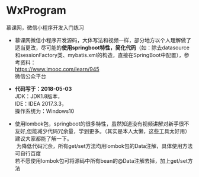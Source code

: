 # WxProgram
慕课网，微信小程序开发入门练习<br/>
- 慕课网微信小程序开发源码，大体写法和视频一样，部分地方以个人理解做了适当更改，尽可能的**使用springboot特性，简化代码**（如：除去datasource和sessionFactory类、mybatis.xml的构造，直接在SpringBoot中配置），参考资料：<br/>
    https://www.imooc.com/learn/945<br/>
    微信公众平台<br/>

- **代码写于：2018-05-03**<br/>
  JDK：JDK1.8版本，<br/>
  IDE：IDEA 2017.3.3，<br/>
  操作系统为：Windows10<br/>
  
- 使用lombok包，springboot的很多特性，虽然知道没有视频讲解对新手很不友好,但能减少代码冗余量，学到更多。（其实是本人太懒，这些工具太好用）建议大家都能了解一下。<br/>
  为降低代码冗余，所有get/set方法均用lombok包的Data注解，具体使用方法可自行百度<br/>
  若不愿使用lombok包可将源码中所有bean的@Data注解去掉，加上get/set方法<br/>
